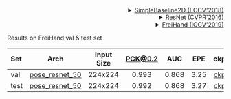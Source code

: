 <!-- [ALGORITHM] -->

<details>
<summary align="right"><a href="http://openaccess.thecvf.com/content_ECCV_2018/html/Bin_Xiao_Simple_Baselines_for_ECCV_2018_paper.html">SimpleBaseline2D (ECCV'2018)</a></summary>

```bibtex
@inproceedings{xiao2018simple,
  title={Simple baselines for human pose estimation and tracking},
  author={Xiao, Bin and Wu, Haiping and Wei, Yichen},
  booktitle={Proceedings of the European conference on computer vision (ECCV)},
  pages={466--481},
  year={2018}
}
```

</details>

<!-- [BACKBONE] -->

<details>
<summary align="right"><a href="http://openaccess.thecvf.com/content_cvpr_2016/html/He_Deep_Residual_Learning_CVPR_2016_paper.html">ResNet (CVPR'2016)</a></summary>

```bibtex
@inproceedings{he2016deep,
  title={Deep residual learning for image recognition},
  author={He, Kaiming and Zhang, Xiangyu and Ren, Shaoqing and Sun, Jian},
  booktitle={Proceedings of the IEEE conference on computer vision and pattern recognition},
  pages={770--778},
  year={2016}
}
```

</details>

<!-- [DATASET] -->

<details>
<summary align="right"><a href="http://openaccess.thecvf.com/content_ICCV_2019/html/Zimmermann_FreiHAND_A_Dataset_for_Markerless_Capture_of_Hand_Pose_and_ICCV_2019_paper.html">FreiHand (ICCV'2019)</a></summary>

```bibtex
@inproceedings{zimmermann2019freihand,
  title={Freihand: A dataset for markerless capture of hand pose and shape from single rgb images},
  author={Zimmermann, Christian and Ceylan, Duygu and Yang, Jimei and Russell, Bryan and Argus, Max and Brox, Thomas},
  booktitle={Proceedings of the IEEE International Conference on Computer Vision},
  pages={813--822},
  year={2019}
}
```

</details>

Results on FreiHand val & test set

| Set | Arch  | Input Size | PCK@0.2 |  AUC  |  EPE  | ckpt    | log     |
| :--- | :--------: | :--------: | :------: | :------: | :------: |:------: |:------: |
|val| [pose_resnet_50](/configs/hand/2d_kpt_sview_rgb_img/topdown_heatmap/freihand2d/res50_freihand_224x224.py) | 224x224 | 0.993 | 0.868 | 3.25 | [ckpt](https://download.openmmlab.com/mmpose/hand/resnet/res50_freihand_224x224-ff0799bc_20200914.pth) | [log](https://download.openmmlab.com/mmpose/hand/resnet/res50_freihand_224x224_20200914.log.json) |
|test| [pose_resnet_50](/configs/hand/2d_kpt_sview_rgb_img/topdown_heatmap/freihand2d/res50_freihand_224x224.py) | 224x224 | 0.992 | 0.868 | 3.27 | [ckpt](https://download.openmmlab.com/mmpose/hand/resnet/res50_freihand_224x224-ff0799bc_20200914.pth) | [log](https://download.openmmlab.com/mmpose/hand/resnet/res50_freihand_224x224_20200914.log.json) |
